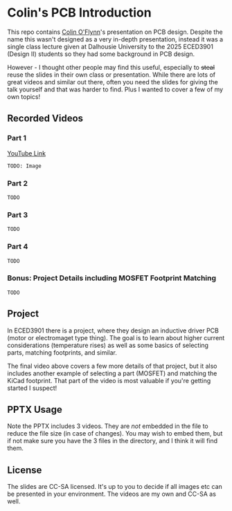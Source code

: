 # Colin's PCB Introduction

This repo contains [Colin O'Flynn](www.oflynn.com)'s presentation on PCB design. Despite the name this wasn't
designed as a very in-depth presentation, instead it was a single class lecture given at Dalhousie University
to the 2025 ECED3901 (Design II) students so they had some background in PCB design.

However - I thought other people may find this useful, especially to ~~steal~~ reuse the slides in their own
class or presentation. While there are lots of great videos and similar out there, often you need the slides
for giving the talk yourself and that was harder to find. Plus I wanted to cover a few of my own topics!

## Recorded Videos

### Part 1

[YouTube Link](https://youtu.be/N544CMR8I-M)

`TODO: Image`

### Part 2

`TODO`

### Part 3

`TODO`

### Part 4

`TODO`

### Bonus: Project Details including MOSFET Footprint Matching

`TODO`

## Project

In ECED3901 there is a project, where they design an inductive driver PCB (motor or electromaget type thing). The goal
is to learn about higher current considerations (temperature rises) as well as some basics of selecting parts,
matching footprints, and similar.

The final video above covers a few more details of that project, but it also includes another example of selecting a part (MOSFET) and matching the KiCad footprint. That part of the video is most valuable if you're getting started I suspect!

## PPTX Usage

Note the PPTX includes 3 videos. They are *not* embedded in the file to reduce the file size (in case of changes). You may wish to embed them, but if not make sure you have the 3 files in the directory, and I think it will find them.

## License

The slides are CC-SA licensed. It's up to you to decide if all images etc can be presented in your environment. The videos are my own and CC-SA as well.
